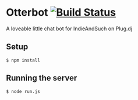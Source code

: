 # Otterbot [![Build Status](https://travis-ci.org/joshlasdin/otterbot.svg?branch=master)](https://travis-ci.org/joshlasdin/otterbot)

A loveable little chat bot for IndieAndSuch on Plug.dj

## Setup

    $ npm install

## Running the server

    $ node run.js
